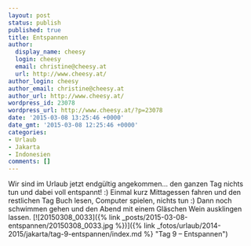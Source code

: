 ```yaml
---
layout: post
status: publish
published: true
title: Entspannen
author:
  display_name: cheesy
  login: cheesy
  email: christine@cheesy.at
  url: http://www.cheesy.at/
author_login: cheesy
author_email: christine@cheesy.at
author_url: http://www.cheesy.at/
wordpress_id: 23078
wordpress_url: http://www.cheesy.at/?p=23078
date: '2015-03-08 13:25:46 +0000'
date_gmt: '2015-03-08 12:25:46 +0000'
categories:
- Urlaub
- Jakarta
- Indonesien
comments: []
---
```

Wir sind im Urlaub jetzt endgültig angekommen... den ganzen Tag nichts tun und dabei voll entspannt! :) Einmal kurz Mittagessen fahren und den restlichen Tag Buch lesen, Computer spielen, nichts tun :) Dann noch schwimmen gehen und den Abend mit einem Gläschen Wein ausklingen lassen.
[![20150308_0033]({% link _posts/2015-03-08-entspannen/20150308_0033.jpg %})]({% link _fotos/urlaub/2014-2015/jakarta/tag-9-entspannen/index.md %} "Tag 9 – Entspannen")
